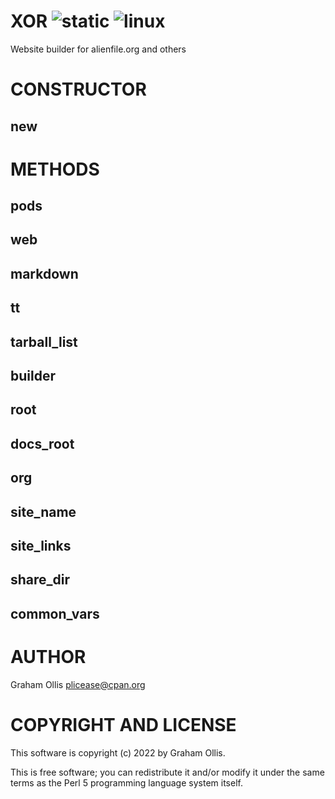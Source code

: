 # XOR ![static](https://github.com/uperl/XOR/workflows/static/badge.svg) ![linux](https://github.com/uperl/XOR/workflows/linux/badge.svg)

Website builder for alienfile.org and others

# CONSTRUCTOR

## new

# METHODS

## pods

## web

## markdown

## tt

## tarball\_list

## builder

## root

## docs\_root

## org

## site\_name

## site\_links

## share\_dir

## common\_vars

# AUTHOR

Graham Ollis <plicease@cpan.org>

# COPYRIGHT AND LICENSE

This software is copyright (c) 2022 by Graham Ollis.

This is free software; you can redistribute it and/or modify it under
the same terms as the Perl 5 programming language system itself.
